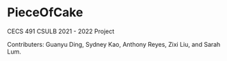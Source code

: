 # PieceOfCake
CECS 491 CSULB 2021 - 2022 Project

Contributers: Guanyu Ding, Sydney Kao, Anthony Reyes, Zixi Liu, and Sarah Lum.
